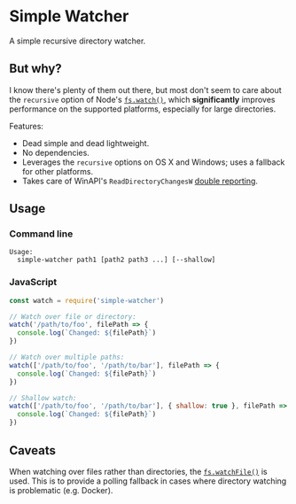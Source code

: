# Simple Watcher

A simple recursive directory watcher.

## But why?

I know there's plenty of them out there, but most don't seem to care about the `recursive` option of Node's [`fs.watch()`](https://nodejs.org/docs/latest/api/fs.html#fs_fs_watch_filename_options_listener), which **significantly** improves performance on the supported platforms, especially for large directories.

Features:
* Dead simple and dead lightweight.
* No dependencies.
* Leverages the `recursive` options on OS X and Windows; uses a fallback for other platforms.
* Takes care of WinAPI's `ReadDirectoryChangesW` [double reporting](http://stackoverflow.com/questions/14036449/c-winapi-readdirectorychangesw-receiving-double-notifications).

## Usage

### Command line

```
Usage:
  simple-watcher path1 [path2 path3 ...] [--shallow]
```

### JavaScript

```JavaScript
const watch = require('simple-watcher')

// Watch over file or directory:
watch('/path/to/foo', filePath => {
  console.log(`Changed: ${filePath}`)
})

// Watch over multiple paths:
watch(['/path/to/foo', '/path/to/bar'], filePath => {
  console.log(`Changed: ${filePath}`)
})

// Shallow watch:
watch(['/path/to/foo', '/path/to/bar'], { shallow: true }, filePath => {
  console.log(`Changed: ${filePath}`)
})
```

## Caveats

When watching over files rather than directories, the [`fs.watchFile()`](https://nodejs.org/docs/latest/api/fs.html#fs_fs_watchfile_filename_options_listener) is used. This is to provide a polling fallback in cases where directory watching is problematic (e.g. Docker).
